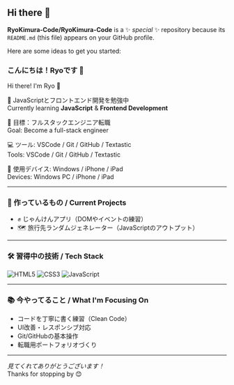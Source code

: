 ## Hi there 👋


**RyoKimura-Code/RyoKimura-Code** is a ✨ _special_ ✨ repository because its `README.md` (this file) appears on your GitHub profile.

Here are some ideas to get you started:

### こんにちは！Ryoです 👋  
Hi there! I'm Ryo 👋

🌱 JavaScriptとフロントエンド開発を勉強中  
Currently learning **JavaScript** & **Frontend Development**

🎯 目標：フルスタックエンジニア転職  
Goal: Become a full-stack engineer

💻 ツール: VSCode / Git / GitHub / Textastic  
Tools: VSCode / Git / GitHub / Textastic

📱 使用デバイス: Windows / iPhone / iPad  
Devices: Windows PC / iPhone / iPad

---

### 🔭 作っているもの / Current Projects  
- ✊ じゃんけんアプリ（DOMやイベントの練習）  
- 🗺️ 旅行先ランダムジェネレーター（JavaScriptのアウトプット）

---

### 🛠 習得中の技術 / Tech Stack
![HTML5](https://img.shields.io/badge/-HTML5-E34F26?style=flat&logo=html5&logoColor=fff)
![CSS3](https://img.shields.io/badge/-CSS3-1572B6?style=flat&logo=css3&logoColor=fff)
![JavaScript](https://img.shields.io/badge/-JavaScript-F7DF1E?style=flat&logo=javascript&logoColor=000)

---

### 📚 今やってること / What I'm Focusing On
- コードを丁寧に書く練習（Clean Code）  
- UI改善・レスポンシブ対応  
- Git/GitHubの基本操作  
- 転職用ポートフォリオづくり

---

_見てくれてありがとうございます！_  
Thanks for stopping by 😊
